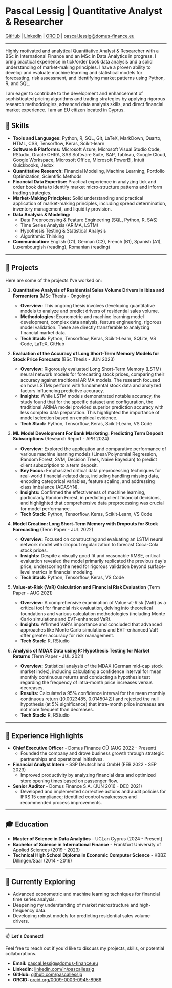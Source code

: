 # Pascal Lessig | Quantitative Analyst & Researcher

[GitHub](https://github.com/pascallessig) | [LinkedIn](https://linkedin.com/in/pascallessig) | [ORCID](https://orcid.org/0009-0003-0945-8D966) | <pascal.lessig@domus-finance.eu>

---

Highly motivated and analytical Quantitative Analyst & Researcher with a BSc in International Finance and an MSc in Data Analytics in progress. I bring practical experience in tick/order book data analysis and a solid understanding of market-making principles. I have a proven ability to develop and evaluate machine learning and statistical models for forecasting, risk assessment, and identifying market patterns using Python, R, and SQL.

I am eager to contribute to the development and enhancement of sophisticated pricing algorithms and trading strategies by applying rigorous research methodologies, advanced data analysis skills, and direct financial market experience. I am an EU citizen located in Cyprus.

## 🔬 Skills

* **Tools and Languages:** Python, R, SQL, Git, LaTeX, MarkDown, Quarto, HTML, CSS, Tensorflow, Keras, Scikit-learn
* **Software & Platforms:** Microsoft Azure, Microsoft Visual Studio Code, RStudio, Oracle OHRA, SAS Software Suite, SAP, Tableau, Google Cloud, Google Workspace, Microsoft Office, Microsoft PowerBI, Intuit Quickbooks, Jedox
* **Quantitative Research:** Financial Modeling, Machine Learning, Portfolio Optimization, Scientific Methods
* **Financial Data Expertise:** Practical experience in analyzing tick and order book data to identify market micro-structure patterns and inform trading strategies.
* **Market-Making Principles:** Solid understanding and practical application of market-making principles, including spread determination, inventory management, and liquidity provision.
* **Data Analysis & Modeling:**
    * Data Preprocessing & Feature Engineering (SQL, Python, R, SAS)
    * Time Series Analysis (ARIMA, LSTM)
    * Hypothesis Testing & Statistical Analysis
    * Algorithmic Thinking
* **Communication:** English (C1), German (C2), French (B1), Spanish (A1), Luxembourgish (reading), Romanian (reading)

---

## 🚀 Projects

Here are some of the projects I've worked on:

1.  **Quantitative Analysis of Residential Sales Volume Drivers in Ibiza and Formentera** (MSc Thesis - Ongoing)
    * **Overview:** This ongoing thesis involves developing quantitative models to analyze and predict drivers of residential sales volume.
    * **Methodologies:** Econometric and machine learning model development, complex data analysis, feature engineering, rigorous model validation. These are directly transferable to analyzing financial market data.
    * **Tech Stack:** Python, Tensorflow, Keras, Scikit-Learn, SQLite, VS Code, LaTeX, GitHub

2.  **Evaluation of the Accuracy of Long Short-Term Memory Models for Stock Price Forecasts** (BSc Thesis - JUN 2023)
    * **Overview:** Rigorously evaluated Long Short-Term Memory (LSTM) neural network models for forecasting stock prices, comparing their accuracy against traditional ARIMA models. The research focused on how LSTMs perform with fundamental stock data and analyzed factors influencing predictive accuracy.
    * **Insights:** While LSTM models demonstrated notable accuracy, the study found that for the specific dataset and configuration, the traditional ARIMA model provided superior prediction accuracy with less complex data preparation. This highlighted the importance of model selection based on empirical evidence.
    * **Tech Stack:** Python, Tensorflow, Keras, Scikit-Learn, VS Code

3.  **ML Model Development For Bank Marketing: Predicting Term Deposit Subscriptions** (Research Report - APR 2024)
    * **Overview:** Explored the application and comparative performance of various machine learning models (Linear/Polynomial Regression, Random Forest, SVM, Decision Trees, Naive Bayesian) to predict client subscription to a term deposit.
    * **Key Focus:** Emphasized critical data preprocessing techniques for real-world financial-related data, including handling missing data, encoding categorical variables, feature scaling, and addressing class imbalance (ADASYN).
    * **Insights:** Confirmed the effectiveness of machine learning, particularly Random Forest, in predicting client financial decisions, and highlighted that comprehensive data preprocessing was crucial for model performance.
    * **Tech Stack:** Python, Tensorflow, Keras, Scikit-Learn, VS Code

4.  **Model Creation: Long Short-Term Memory with Dropouts for Stock Forecasting** (Term Paper - JUL 2022)
    * **Overview:** Focused on constructing and evaluating an LSTM neural network model with dropout regularization to forecast Coca-Cola stock prices.
    * **Insights:** Despite a visually good fit and reasonable RMSE, critical evaluation revealed the model primarily replicated the previous day's price, underscoring the need for rigorous validation beyond surface-level metrics in financial modeling.
    * **Tech Stack:** Python, Tensorflow, Keras, VS Code

5.  **Value-at-Risk (VaR) Calculation and Financial Risk Evaluation** (Term Paper - AUG 2021)
    * **Overview:** A comprehensive examination of Value-at-Risk (VaR) as a critical tool for financial risk evaluation, delving into theoretical foundations and various calculation methodologies (including Monte Carlo simulations and EVT-enhanced VaR).
    * **Insights:** Affirmed VaR's importance and concluded that advanced approaches like Monte Carlo simulations and EVT-enhanced VaR offer greater accuracy for risk management.
    * **Tech Stack:** R, RStudio

6.  **Analysis of MDAX Data using R: Hypothesis Testing for Market Returns** (Term Paper - JUL 2021)
    * **Overview:** Statistical analysis of the MDAX (German mid-cap stock market index), including calculating a confidence interval for mean monthly continuous returns and conducting a hypothesis test regarding the frequency of intra-month price increases versus decreases.
    * **Results:** Calculated a 95% confidence interval for the mean monthly continuous return ([0.0023485, 0.0145042]) and rejected the null hypothesis (at 5% significance) that intra-month price increases are not more frequent than decreases.
    * **Tech Stack:** R, RStudio

---

## 💼 Experience Highlights

* **Chief Executive Officer** - Domus Finance OÜ (AUG 2022 - Present)
    * Founded the company and drove business growth through strategic partnerships and operational initiatives.
* **Financial Analyst Intern** - SSP Deutschland GmbH (FEB 2022 - SEP 2023)
    * Improved productivity by analyzing financial data and optimized store opening times based on passenger flow.
* **Senior Auditor** - Domus Finance S.A. (JUN 2016 - DEC 2021)
    * Developed and implemented corrective actions and audit policies for IFRS 15 compliance; identified control weaknesses and recommended process improvements.

---

## 🎓 Education

* **Master of Science in Data Analytics** - UCLan Cyprus (2024 - Present)
* **Bachelor of Science in International Finance** - Frankfurt University of Applied Sciences (2019 - 2023)
* **Technical High School Diploma in Economic Computer Science** - KBBZ Dillingen/Saar (2014 - 2016)

---

## 🌱 Currently Exploring

* Advanced econometric and machine learning techniques for financial time series analysis.
* Deepening my understanding of market microstructure and high-frequency data.
* Developing robust models for predicting residential sales volume drivers.

---

📫 **Let's Connect!**

Feel free to reach out if you'd like to discuss my projects, skills, or potential collaborations.

* **Email:** <pascal.lessig@domus-finance.eu>
* **LinkedIn:** [linkedin.com/in/pascallessig](https://linkedin.com/in/pascallessig)
* **GitHub:** [github.com/pascallessig](https://github.com/pascallessig)
* **ORCID:** [orcid.org/0009-0003-0945-8966](https://orcid.org/0009-0003-0945-8966)
